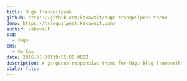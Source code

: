 ```yaml
---
title: Hugo Tranquilpeak
github: https://github.com/kakawait/hugo-tranquilpeak-theme
demo: https://tranquilpeak.kakawait.com/
author: kakawait
ssg:
  - Hugo
cms:
  - No Cms
date: 2016-03-30T19:55:05.000Z
description: A gorgeous responsive theme for Hugo blog framework
stale: false
---
```

